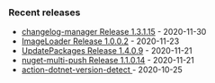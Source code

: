 <!-- ### Hi there 👋 -->

### Recent releases
<!-- recent_releases starts -->
* [changelog-manager Release 1.3.1.15](https://github.com/credfeto/changelog-manager/releases/tag/v1.3.1.15) - 2020-11-30
* [ImageLoader Release 1.0.0.2](https://github.com/credfeto/ImageLoader/releases/tag/v1.0.0.2) - 2020-11-23
* [UpdatePackages Release 1.4.0.9](https://github.com/credfeto/UpdatePackages/releases/tag/v1.4.0.9) - 2020-11-21
* [nuget-multi-push Release 1.1.0.14](https://github.com/credfeto/nuget-multi-push/releases/tag/v1.1.0.14) - 2020-11-21
* [action-dotnet-version-detect ](https://github.com/credfeto/action-dotnet-version-detect/releases/tag/v1.1.1) - 2020-10-25
<!-- recent_releases ends -->


<!--
**credfeto/credfeto** is a ✨ _special_ ✨ repository because its `README.md` (this file) appears on your GitHub profile.

Here are some ideas to get you started:

- 🔭 I’m currently working on ...
- 🌱 I’m currently learning ...
- 👯 I’m looking to collaborate on ...
- 🤔 I’m looking for help with ...
- 💬 Ask me about ...
- 📫 How to reach me: ...
- 😄 Pronouns: ...
- ⚡ Fun fact: ...
-->
